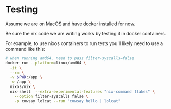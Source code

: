 # Testing

Assume we are on MacOS and have docker installed for now.

Be sure the nix code we are writing works by testing it in docker containers.

For example, to use nixos containers to run tests you'll likely need to use a command like
this:

```bash
# when running amd64, need to pass filter-syscalls=false
docker run --platform=linux/amd64 \
  -it \
  --rm \
  -v $PWD:/app \
  -w /app \
  nixos/nix \
  nix-shell  --extra-experimental-features "nix-command flakes" \
    --option filter-syscalls false \
    -p cowsay lolcat --run "cowsay hello | lolcat"
```

